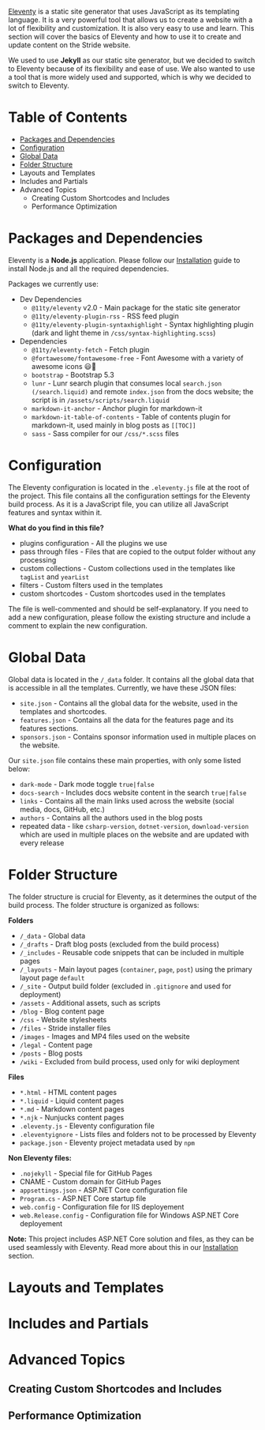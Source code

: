 [Eleventy](https://www.11ty.dev/) is a static site generator that uses JavaScript as its templating language. It is a very powerful tool that allows us to create a website with a lot of flexibility and customization. It is also very easy to use and learn. This section will cover the basics of Eleventy and how to use it to create and update content on the Stride website.

We used to use **Jekyll** as our static site generator, but we decided to switch to Eleventy because of its flexibility and ease of use. We also wanted to use a tool that is more widely used and supported, which is why we decided to switch to Eleventy.

# Table of Contents

- [Packages and Dependencies](#packages-and-dependencies)
- [Configuration](#configuration)
- [Global Data](#global-data)
- [Folder Structure](#folder-structure)
- Layouts and Templates
- Includes and Partials
- Advanced Topics
  - Creating Custom Shortcodes and Includes
  - Performance Optimization

# Packages and Dependencies

Eleventy is a **Node.js** application. Please follow our [Installation](Installation) guide to install Node.js and all the required dependencies.

Packages we currently use:

- Dev Dependencies
  - `@11ty/eleventy` v2.0 - Main package for the static site generator
  - `@11ty/eleventy-plugin-rss` - RSS feed plugin
  - `@11ty/eleventy-plugin-syntaxhighlight` - Syntax highlighting plugin (dark and light theme in `/css/syntax-highlighting.scss`)
- Dependencies
  - `@11ty/eleventy-fetch` - Fetch plugin
  - `@fortawesome/fontawesome-free` - Font Awesome with a variety of awesome icons 😃🤩
  - `bootstrap` - Bootstrap 5.3
  - `lunr` - Lunr search plugin that consumes local `search.json (/search.liquid)` and remote `index.json` from the docs website; the script is in `/assets/scripts/search.liquid`
  - `markdown-it-anchor` - Anchor plugin for markdown-it
  - `markdown-it-table-of-contents` - Table of contents plugin for markdown-it, used mainly in blog posts as `[[TOC]]`
  - `sass` - Sass compiler for our `/css/*.scss` files

# Configuration

The Eleventy configuration is located in the `.eleventy.js` file at the root of the project. This file contains all the configuration settings for the Eleventy build process. As it is a JavaScript file, you can utilize all JavaScript features and syntax within it.

**What do you find in this file?**

- plugins configuration - All the plugins we use
- pass through files - Files that are copied to the output folder without any processing
- custom collections - Custom collections used in the templates like `tagList` and `yearList`
- filters - Custom filters used in the templates
- custom shortcodes - Custom shortcodes used in the templates

The file is well-commented and should be self-explanatory. If you need to add a new configuration, please follow the existing structure and include a comment to explain the new configuration.

# Global Data

Global data is located in the `/_data` folder. It contains all the global data that is accessible in all the templates. Currently, we have these JSON files:

- `site.json` - Contains all the global data for the website, used in the templates and shortcodes.
- `features.json` - Contains all the data for the features page and its features sections.
- `sponsors.json` - Contains sponsor information used in multiple places on the website.

Our `site.json` file contains these main properties, with only some listed below:

- `dark-mode` - Dark mode toggle `true|false`
- `docs-search` - Includes docs website content in the search `true|false`
- `links` - Contains all the main links used across the website (social media, docs, GitHub, etc.)
- `authors` - Contains all the authors used in the blog posts
- repeated data - like `csharp-version`, `dotnet-version`, `download-version` which are used in multiple places on the website and are updated with every release

# Folder Structure

The folder structure is crucial for Eleventy, as it determines the output of the build process. The folder structure is organized as follows:

**Folders**

- `/_data` - Global data
- `/_drafts` - Draft blog posts (excluded from the build process)
- `/_includes` - Reusable code snippets that can be included in multiple pages
- `/_layouts` -  Main layout pages (`container`, `page`, `post`) using the primary layout page `default`
- `/_site` - Output build folder (excluded in `.gitignore` and used for deployment) 
- `/assets` - Additional assets, such as scripts
- `/blog` - Blog content page
- `/css` - Website stylesheets
- `/files` - Stride installer files
- `/images` - Images and MP4 files used on the website
- `/legal` - Content page
- `/posts` - Blog posts
- `/wiki` - Excluded from build process, used only for wiki deployment

**Files**

- `*.html` - HTML content pages
- `*.liquid` - Liquid content pages
- `*.md` - Markdown content pages
- `*.njk` - Nunjucks content pages
- `.eleventy.js` - Eleventy configuration file
- `.eleventyignore` - Lists files and folders not to be processed by Eleventy
- `package.json` - Eleventy project metadata used by `npm`

**Non Eleventy files:**

- `.nojekyll` - Special file for GitHub Pages
- CNAME - Custom domain for GitHub Pages
- `appsettings.json` - ASP.NET Core configuration file
- `Program.cs` - ASP.NET Core startup file
- `web.config` - Configuration file for IIS deployement
- `web.Release.config` - Configuration file for Windows ASP.NET Core deployement


**Note:** This project includes ASP.NET Core solution and files, as they can be used seamlessly with Eleventy. Read more about this in our [Installation](Installation#asp-net-core) section.


# Layouts and Templates

# Includes and Partials

# Advanced Topics

## Creating Custom Shortcodes and Includes

## Performance Optimization